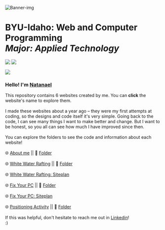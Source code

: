 <picture><img src="https://github.com/ndamatta/CSE111-BYU-Idaho/assets/105658793/ae948b5f-b9d3-46e5-8df8-002d5c89f2d7" alt="Banner-img"></picture>

# BYU-Idaho: Web and Computer Programming<br> <i>Major: Applied Technology</i>
<picture><img src="https://img.shields.io/badge/2022-blue?style=for-the-badge&label=SEP"></picture>     <a href="https://www.linkedin.com/in/natanael-damatta/" target="_blank"><img src="https://img.shields.io/badge/LinkedIn-0077B5?style=for-the-badge&logo=linkedin&logoColor=white"></a>

<picture><img src="https://github.com/ndamatta/CSE110-BYU-Pathway/assets/105658793/27eabe6f-846c-4fd7-ab35-be4801f97d1c"></picture><br>

<h3>Hello! I'm <a href="https://www.linkedin.com/in/natanael-damatta/">Natanael</a></h3>
This repository contains 6 websites created by me. You can <strong>click</strong> the website's name to explore them.<br>
<br>
I made these websites about a year ago – they were my first attempts at coding, so the designs and code itself it's very simple. Going back to the code, I can see many things I want to make better and change. But I want to be honest, so you all can see how much I have improved since then.<br>
<br>
You can explore the folders to see the code and information about each website!<br>
<br>
🌐 <a href="https://ndamatta.github.io/WDD130-BYU-Idaho/aboutme/">About me</a> || 📁 <a href="https://github.com/ndamatta/WDD130-BYU-Idaho/tree/master/aboutme">Folder</a><br>
<br>
🌐 <a href="https://ndamatta.github.io/WDD130-BYU-Idaho/wwr/">White Water Rafting</a> || 📁 <a href="https://github.com/ndamatta/WDD130-BYU-Idaho/tree/master/wwr">Folder</a><br>
<br>
🌐 <a href="https://ndamatta.github.io/WDD130-BYU-Idaho/wwr/site-plan-rafting.html">White Water Rafting: Siteplan</a><br>
<br>
🌐 <a href="https://ndamatta.github.io/WDD130-BYU-Idaho/fixyourpc/">Fix Your PC</a> || 📁 <a href ="https://github.com/ndamatta/WDD130-BYU-Idaho/tree/master/fixyourpc">Folder</a><br>
<br>
🌐 <a href="https://ndamatta.github.io/WDD130-BYU-Idaho/fixyourpc/site-plan.html">Fix Your PC: Siteplan</a><br>
<br>
🌐 <a href="https://ndamatta.github.io/WDD130-BYU-Idaho/positioning/positioning.html">Positioning Activity</a> || 📁 <a href="https://github.com/ndamatta/WDD130-BYU-Idaho/tree/master/positioning">Folder</a><br>
<br>
If this was helpful, don't hesitate to reach me out in <a href="https://www.linkedin.com/in/natanael-damatta/">Linkedin</a>!<br>
:)
